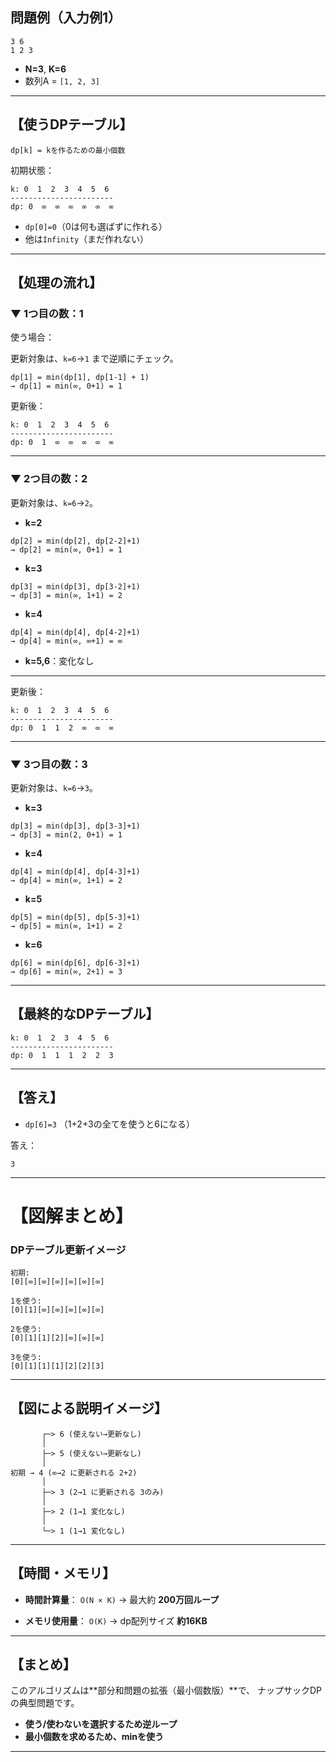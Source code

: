
## 問題例（入力例1）

```
3 6
1 2 3
```

* **N=3**, **K=6**
* 数列A = `[1, 2, 3]`

---

## 【使うDPテーブル】

`dp[k] = kを作るための最小個数`

初期状態：

```
k: 0  1  2  3  4  5  6
-----------------------
dp: 0  ∞  ∞  ∞  ∞  ∞  ∞
```

* `dp[0]=0`（0は何も選ばずに作れる）
* 他は`Infinity`（まだ作れない）

---

## 【処理の流れ】

### ▼ 1つ目の数：**1**

使う場合：

更新対象は、`k=6`→`1` まで逆順にチェック。

```
dp[1] = min(dp[1], dp[1-1] + 1)
→ dp[1] = min(∞, 0+1) = 1
```

更新後：

```
k: 0  1  2  3  4  5  6
-----------------------
dp: 0  1  ∞  ∞  ∞  ∞  ∞
```

---

### ▼ 2つ目の数：**2**

更新対象は、`k=6`→`2`。

* **k=2**

```
dp[2] = min(dp[2], dp[2-2]+1)
→ dp[2] = min(∞, 0+1) = 1
```

* **k=3**

```
dp[3] = min(dp[3], dp[3-2]+1)
→ dp[3] = min(∞, 1+1) = 2
```

* **k=4**

```
dp[4] = min(dp[4], dp[4-2]+1)
→ dp[4] = min(∞, ∞+1) = ∞
```

* **k=5,6**：変化なし

---

更新後：

```
k: 0  1  2  3  4  5  6
-----------------------
dp: 0  1  1  2  ∞  ∞  ∞
```

---

### ▼ 3つ目の数：**3**

更新対象は、`k=6`→`3`。

* **k=3**

```
dp[3] = min(dp[3], dp[3-3]+1)
→ dp[3] = min(2, 0+1) = 1
```

* **k=4**

```
dp[4] = min(dp[4], dp[4-3]+1)
→ dp[4] = min(∞, 1+1) = 2
```

* **k=5**

```
dp[5] = min(dp[5], dp[5-3]+1)
→ dp[5] = min(∞, 1+1) = 2
```

* **k=6**

```
dp[6] = min(dp[6], dp[6-3]+1)
→ dp[6] = min(∞, 2+1) = 3
```

---

## 【最終的なDPテーブル】

```
k: 0  1  2  3  4  5  6
-----------------------
dp: 0  1  1  1  2  2  3
```

---

## 【答え】

* `dp[6]=3`
  （1+2+3の全てを使うと6になる）

答え：

```
3
```

---

# 【図解まとめ】

### DPテーブル更新イメージ

```
初期:
[0][∞][∞][∞][∞][∞][∞]

1を使う:
[0][1][∞][∞][∞][∞][∞]

2を使う:
[0][1][1][2][∞][∞][∞]

3を使う:
[0][1][1][1][2][2][3]
```

---

## 【図による説明イメージ】

```
       ┌─> 6 (使えない→更新なし)
       │
       ├─> 5 (使えない→更新なし)
       │
初期 → 4 (∞→2 に更新される 2+2)
       │
       ├─> 3 (2→1 に更新される 3のみ)
       │
       ├─> 2 (1→1 変化なし)
       │
       └─> 1 (1→1 変化なし)
```

---

## 【時間・メモリ】

* **時間計算量**：
  `O(N × K)` → 最大約 **200万回ループ**

* **メモリ使用量**：
  `O(K)` → dp配列サイズ **約16KB**

---

## 【まとめ】

このアルゴリズムは\*\*部分和問題の拡張（最小個数版）\*\*で、
ナップサックDPの典型問題です。

* **使う/使わないを選択するため逆ループ**
* **最小個数を求めるため、minを使う**

---
